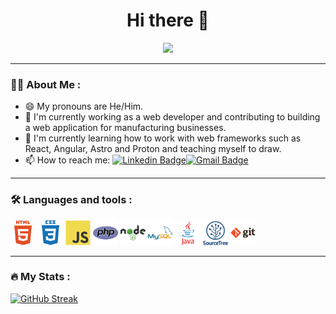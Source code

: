 <div id="header" align="center">
  <h1>Hi there 👋</h1>
</div>
<div align="center">
  <img src="https://github.com/ErikTamanoSantos/ErikTamanoSantos/assets/72156568/016143d5-e488-4a02-be3e-43b013fece8c" height="300">
</div>

---

### 👨‍💻 About Me :
- 😄 My pronouns are He/Him.
- 🔭 I'm currently working as a web developer and contributing to building a web application for manufacturing businesses.
- 🌱 I'm currently learning how to work with web frameworks such as React, Angular, Astro and Proton and teaching myself to draw.
- 📫 How to reach me: [![Linkedin Badge](https://img.shields.io/badge/-Erik%20Tamaño%20Santos-blue?style=flat&logo=Linkedin&logoColor=white)](https://www.linkedin.com/in/erik-tama%C3%B1o-santos/)[![Gmail Badge](https://img.shields.io/badge/-Erik%20Tamaño%20Santos-red?style=flat&logo=Gmail&logoColor=white)](your-linkedin-url)

---

### 🛠️ Languages and tools :
<div id="languages">
  <img src="https://github.com/devicons/devicon/blob/master/icons/html5/html5-plain-wordmark.svg" height="40">
  <img src="https://github.com/devicons/devicon/blob/master/icons/css3/css3-plain-wordmark.svg" height="40">
  <img src="https://github.com/devicons/devicon/blob/master/icons/javascript/javascript-original.svg" height="40">
  <img src="https://github.com/devicons/devicon/blob/master/icons/php/php-original.svg" height="40">
  <img src="https://github.com/devicons/devicon/blob/master/icons/nodejs/nodejs-original-wordmark.svg" height="40">
  <img src="https://github.com/devicons/devicon/blob/master/icons/mysql/mysql-original-wordmark.svg" height="40">
  <img src="https://github.com/devicons/devicon/blob/master/icons/java/java-original-wordmark.svg" height="40">
  <img src="https://github.com/devicons/devicon/blob/master/icons/sourcetree/sourcetree-original-wordmark.svg" height="40">
  <img src="https://github.com/devicons/devicon/blob/master/icons/git/git-original-wordmark.svg" height="40">
</div>

---

### 🔥 My Stats :
[![GitHub Streak](http://github-readme-streak-stats.herokuapp.com?user=ErikTamanoSantos&theme=dark&background=000000)](https://git.io/streak-stats)

<!--
**ErikTamanoSantos/ErikTamanoSantos** is a ✨ _special_ ✨ repository because its `README.md` (this file) appears on your GitHub profile.

Here are some ideas to get you started:

- 🔭 I’m currently working on ...
- 🌱 I’m currently learning ...
- 👯 I’m looking to collaborate on ...
- 🤔 I’m looking for help with ...
- 💬 Ask me about ...
- 📫 How to reach me: ...
- 😄 Pronouns: ...
- ⚡ Fun fact: ...
-->
